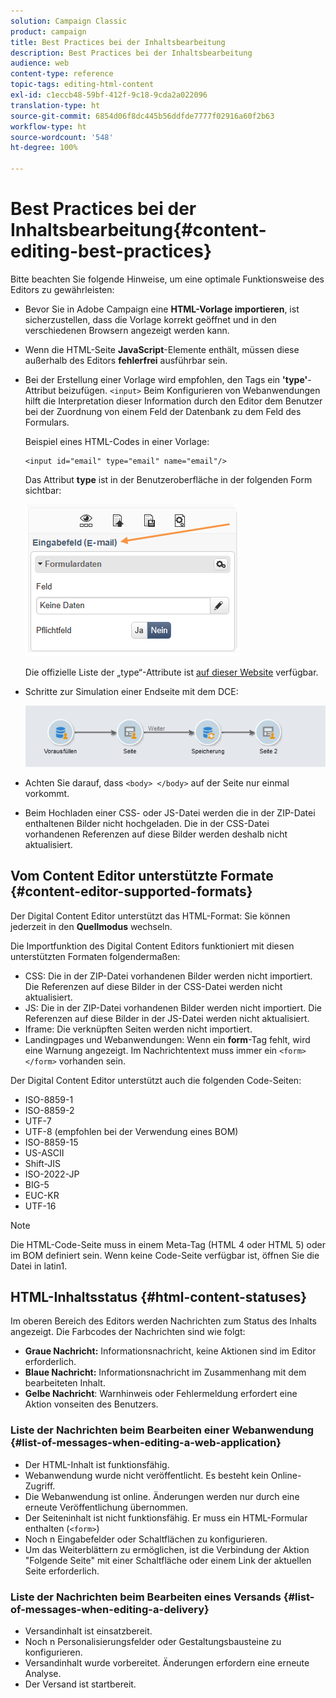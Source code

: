 ```yaml
---
solution: Campaign Classic
product: campaign
title: Best Practices bei der Inhaltsbearbeitung
description: Best Practices bei der Inhaltsbearbeitung
audience: web
content-type: reference
topic-tags: editing-html-content
exl-id: c1eccb48-59bf-412f-9c18-9cda2a022096
translation-type: ht
source-git-commit: 6854d06f8dc445b56ddfde7777f02916a60f2b63
workflow-type: ht
source-wordcount: '548'
ht-degree: 100%

---
```


# Best Practices bei der Inhaltsbearbeitung{#content-editing-best-practices}

Bitte beachten Sie folgende Hinweise, um eine optimale Funktionsweise des Editors zu gewährleisten:

* Bevor Sie in Adobe Campaign eine **HTML-Vorlage importieren**, ist sicherzustellen, dass die Vorlage korrekt geöffnet und in den verschiedenen Browsern angezeigt werden kann.
* Wenn die HTML-Seite **JavaScript**-Elemente enthält, müssen diese außerhalb des Editors **fehlerfrei** ausführbar sein.
* Bei der Erstellung einer Vorlage wird empfohlen, den Tags ein **&#39;type&#39;**-Attribut beizufügen. `<input>` Beim Konfigurieren von Webanwendungen hilft die Interpretation dieser Information durch den Editor dem Benutzer bei der Zuordnung von einem Feld der Datenbank zu dem Feld des Formulars.

   Beispiel eines HTML-Codes in einer Vorlage:

   ```
   <input id="email" type="email" name="email"/>
   ```

   Das Attribut **type** ist in der Benutzeroberfläche in der folgenden Form sichtbar:

   ![](assets/dce_sidebar_inputtypechanges.png)

   Die offizielle Liste der „type“-Attribute ist [auf dieser Website](https://www.w3schools.com/tags/att_input_type.asp) verfügbar.

* Schritte zur Simulation einer Endseite mit dem DCE:

   ![](assets/dce_enchainement.png)

* Achten Sie darauf, dass `<body> </body>` auf der Seite nur einmal vorkommt.
* Beim Hochladen einer CSS- oder JS-Datei werden die in der ZIP-Datei enthaltenen Bilder nicht hochgeladen. Die in der CSS-Datei vorhandenen Referenzen auf diese Bilder werden deshalb nicht aktualisiert.

## Vom Content Editor unterstützte Formate {#content-editor-supported-formats}

Der Digital Content Editor unterstützt das HTML-Format: Sie können jederzeit in den **Quellmodus** wechseln.

Die Importfunktion des Digital Content Editors funktioniert mit diesen unterstützten Formaten folgendermaßen:

* CSS: Die in der ZIP-Datei vorhandenen Bilder werden nicht importiert. Die Referenzen auf diese Bilder in der CSS-Datei werden nicht aktualisiert.
* JS: Die in der ZIP-Datei vorhandenen Bilder werden nicht importiert. Die Referenzen auf diese Bilder in der JS-Datei werden nicht aktualisiert.
* Iframe: Die verknüpften Seiten werden nicht importiert.
* Landingpages und Webanwendungen: Wenn ein **form**-Tag fehlt, wird eine Warnung angezeigt. Im Nachrichtentext muss immer ein `<form> </form>` vorhanden sein.

Der Digital Content Editor unterstützt auch die folgenden Code-Seiten:

* ISO-8859-1
* ISO-8859-2
* UTF-7
* UTF-8 (empfohlen bei der Verwendung eines BOM)
* ISO-8859-15
* US-ASCII
* Shift-JIS
* ISO-2022-JP
* BIG-5
* EUC-KR
* UTF-16

>[!NOTE]
>
>Die HTML-Code-Seite muss in einem Meta-Tag (HTML 4 oder HTML 5) oder im BOM definiert sein. Wenn keine Code-Seite verfügbar ist, öffnen Sie die Datei in latin1.

## HTML-Inhaltsstatus {#html-content-statuses}

Im oberen Bereich des Editors werden Nachrichten zum Status des Inhalts angezeigt. Die Farbcodes der Nachrichten sind wie folgt:

* **Graue Nachricht:** Informationsnachricht, keine Aktionen sind im Editor erforderlich.
* **Blaue Nachricht:** Informationsnachricht im Zusammenhang mit dem bearbeiteten Inhalt.
* **Gelbe Nachricht**: Warnhinweis oder Fehlermeldung erfordert eine Aktion vonseiten des Benutzers.

### Liste der Nachrichten beim Bearbeiten einer Webanwendung {#list-of-messages-when-editing-a-web-application}

* Der HTML-Inhalt ist funktionsfähig.
* Webanwendung wurde nicht veröffentlicht. Es besteht kein Online-Zugriff.
* Die Webanwendung ist online. Änderungen werden nur durch eine erneute Veröffentlichung übernommen.
* Der Seiteninhalt ist nicht funktionsfähig. Er muss ein HTML-Formular enthalten (`<form>`)
* Noch n Eingabefelder oder Schaltflächen zu konfigurieren.
* Um das Weiterblättern zu ermöglichen, ist die Verbindung der Aktion &quot;Folgende Seite&quot; mit einer Schaltfläche oder einem Link der aktuellen Seite erforderlich.

### Liste der Nachrichten beim Bearbeiten eines Versands {#list-of-messages-when-editing-a-delivery}

* Versandinhalt ist einsatzbereit.
* Noch n Personalisierungsfelder oder Gestaltungsbausteine zu konfigurieren.
* Versandinhalt wurde vorbereitet. Änderungen erfordern eine erneute Analyse.
* Der Versand ist startbereit.
